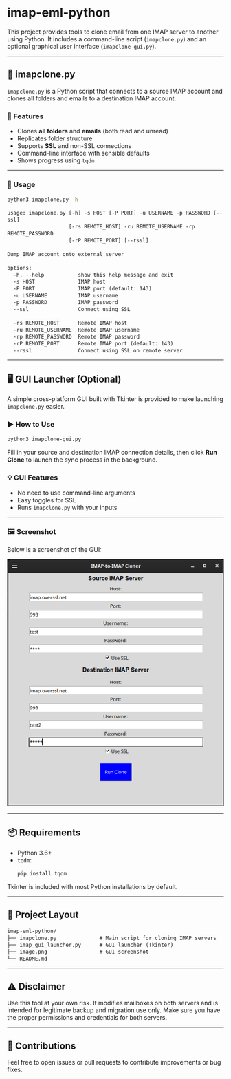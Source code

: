 # imap-eml-python

This project provides tools to clone email from one IMAP server to another using Python. It includes a command-line script (`imapclone.py`) and an optional graphical user interface (`imapclone-gui.py`).

---

## 📨 imapclone.py

`imapclone.py` is a Python script that connects to a source IMAP account and clones all folders and emails to a destination IMAP account.

### 🔧 Features

- Clones **all folders** and **emails** (both read and unread)
- Replicates folder structure
- Supports **SSL** and non-SSL connections
- Command-line interface with sensible defaults
- Shows progress using `tqdm`

---

### 🐍 Usage

```bash
python3 imapclone.py -h
```

```
usage: imapclone.py [-h] -s HOST [-P PORT] -u USERNAME -p PASSWORD [--ssl]
                    [-rs REMOTE_HOST] -ru REMOTE_USERNAME -rp REMOTE_PASSWORD
                    [-rP REMOTE_PORT] [--rssl]

Dump IMAP account onto external server

options:
  -h, --help           show this help message and exit
  -s HOST              IMAP host
  -P PORT              IMAP port (default: 143)
  -u USERNAME          IMAP username
  -p PASSWORD          IMAP password
  --ssl                Connect using SSL

  -rs REMOTE_HOST      Remote IMAP host
  -ru REMOTE_USERNAME  Remote IMAP username
  -rp REMOTE_PASSWORD  Remote IMAP password
  -rP REMOTE_PORT      Remote IMAP port (default: 143)
  --rssl               Connect using SSL on remote server
```

---

## 🖥️ GUI Launcher (Optional)

A simple cross-platform GUI built with Tkinter is provided to make launching `imapclone.py` easier.

### ▶️ How to Use

```bash
python3 imapclone-gui.py
```

Fill in your source and destination IMAP connection details, then click **Run Clone** to launch the sync process in the background.

### 💡 GUI Features

- No need to use command-line arguments
- Easy toggles for SSL
- Runs `imapclone.py` with your inputs

---

### 🖼️ Screenshot

Below is a screenshot of the GUI:

![GUI Screenshot](image.png)

---

## 📦 Requirements

- Python 3.6+
- `tqdm`:
  ```bash
  pip install tqdm
  ```

Tkinter is included with most Python installations by default.

---

## 📁 Project Layout

```
imap-eml-python/
├── imapclone.py              # Main script for cloning IMAP servers
├── imap_gui_launcher.py      # GUI launcher (Tkinter)
├── image.png                 # GUI screenshot
└── README.md
```

---

## ⚠️ Disclaimer

Use this tool at your own risk. It modifies mailboxes on both servers and is intended for legitimate backup and migration use only. Make sure you have the proper permissions and credentials for both servers.

---

## 🙌 Contributions

Feel free to open issues or pull requests to contribute improvements or bug fixes.
